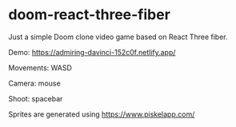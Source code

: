 # doom-react-three-fiber

Just a simple Doom clone video game based on React Three fiber.

Demo: https://admiring-davinci-152c0f.netlify.app/

Movements: WASD

Camera: mouse

Shoot: spacebar

Sprites are generated using https://www.piskelapp.com/
